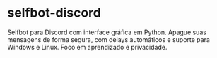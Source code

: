 # selfbot-discord
Selfbot para Discord com interface gráfica em Python. Apague suas mensagens de forma segura, com delays automáticos e suporte para Windows e Linux. Foco em aprendizado e privacidade.
